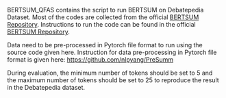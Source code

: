 BERTSUM_QFAS contains the script to run BERTSUM on Debatepedia Dataset. Most of the codes are collected from the official [BERTSUM Repository](https://github.com/nlpyang/PreSumm). Instructions to run the code can be found in the official [BERTSUM Repository](https://github.com/nlpyang/PreSumm).

Data need to be pre-processed in Pytorch file format to run using the source code given here. Instruction for data pre-processing in Pytorch file format is given here: https://github.com/nlpyang/PreSumm

During evaluation, the minimum number of tokens should be set to 5 and the maximum number of tokens should be set to 25 to reproduce the result in the Debatepedia dataset. 
